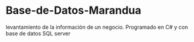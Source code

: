 # Base-de-Datos-Marandua
levantamiento de la información de un negocio. Programado en  C# y con base de datos SQL server
